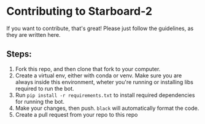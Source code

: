 # Contributing to Starboard-2

If you want to contribute, that's great! Please just follow the guidelines, as they are written here.

## Steps:
1. Fork this repo, and then clone that fork to your computer.
2. Create a virtual env, either with conda or venv. Make sure you are always inside this environment, wheter you're running or installing libs required to run the bot.
3. Run `pip install -r requirements.txt` to install required dependencies for running the bot.
4. Make your changes, then push. `black` will automatically format the code.
5. Create a pull request from your repo to this repo
